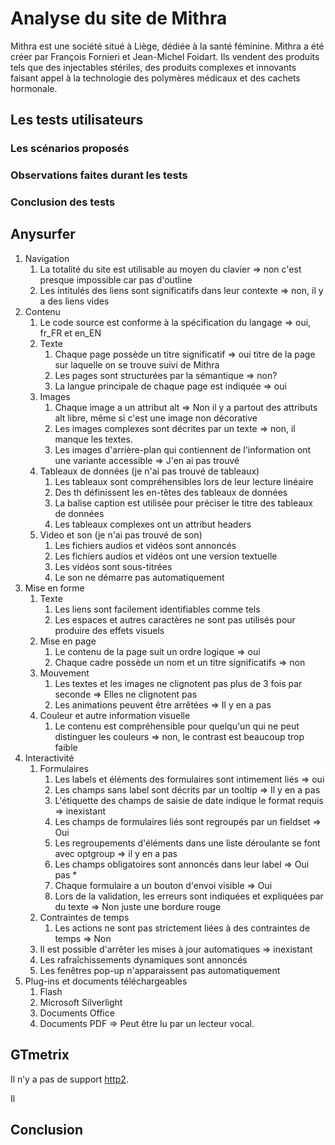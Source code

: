 # Analyse du site de Mithra

Mithra est une société situé à Liège, dédiée à la santé féminine. Mithra a été créer par François Fornieri et Jean-Michel Foidart. Ils vendent des produits tels que des injectables stériles, des produits complexes et innovants faisant appel à la technologie des polymères médicaux et des cachets hormonale.  

## Les tests utilisateurs

### Les scénarios proposés

### Observations faites durant les tests

### Conclusion des tests

## Anysurfer

1. Navigation
    1. La totalité du site est utilisable au moyen du clavier => non c'est presque impossible car pas d'outline
    1. Les intitulés des liens sont significatifs dans leur contexte => non, il y a des liens vides
1. Contenu
    1. Le code source est conforme à la spécification du langage => oui, fr_FR et en_EN
    1. Texte
        1. Chaque page possède un titre significatif => oui titre de la page sur laquelle on se trouve suivi de Mithra
        1. Les pages sont structurées par la sémantique => non?
        1. La langue principale de chaque page est indiquée => oui
    1. Images
        1. Chaque image a un attribut alt => Non il y a partout des attributs alt libre, même si c'est une image non décorative
        1. Les images complexes sont décrites par un texte => non, il manque les textes.
        1. Les images d'arrière-plan qui contiennent de l'information ont une variante accessible => J'en ai pas trouvé
    1. Tableaux de données (je n'ai pas trouvé de tableaux)
        1. Les tableaux sont compréhensibles lors de leur lecture linéaire
        1. Des th définissent les en-têtes des tableaux de données
        1. La balise caption est utilisée pour préciser le titre des tableaux de données
        1. Les tableaux complexes ont un attribut headers
    1. Video et son (je n'ai pas trouvé de son)
        1. Les fichiers audios et vidéos sont annoncés
        1. Les fichiers audios et vidéos ont une version textuelle
        1. Les vidéos sont sous-titrées
        1. Le son ne démarre pas automatiquement
1. Mise en forme
    1. Texte
        1. Les liens sont facilement identifiables comme tels
        1. Les espaces et autres caractères ne sont pas utilisés pour produire des effets visuels
    1. Mise en page
        1. Le contenu de la page suit un ordre logique => oui
        1. Chaque cadre possède un nom et un titre significatifs => non
    1. Mouvement
        1. Les textes et les images ne clignotent pas plus de 3 fois par seconde => Elles ne clignotent pas
        1. Les animations peuvent être arrêtées => Il y en a pas
    1. Couleur et autre information visuelle
        1. Le contenu est compréhensible pour quelqu'un qui ne peut distinguer les couleurs => non, le contrast est beaucoup trop faible
1. Interactivité
    1. Formulaires
        1. Les labels et éléments des formulaires sont intimement liés => oui
        1. Les champs sans label sont décrits par un tooltip => Il y en a pas
        1. L'étiquette des champs de saisie de date indique le format requis => inexistant
        1. Les champs de formulaires liés sont regroupés par un fieldset => Oui
        1. Les regroupements d'éléments dans une liste déroulante se font avec optgroup => il y en a pas
        1. Les champs obligatoires sont annoncés dans leur label => Oui pas *
        1. Chaque formulaire a un bouton d'envoi visible => Oui
        1. Lors de la validation, les erreurs sont indiquées et expliquées par du texte => Non juste une bordure rouge
    1. Contraintes de temps
        1. Les actions ne sont pas strictement liées à des contraintes de temps => Non
    1. Il est possible d'arrêter les mises à jour automatiques => inexistant
    1. Les rafraîchissements dynamiques sont annoncés
    1. Les fenêtres pop-up n'apparaissent pas automatiquement
1. Plug-ins et documents téléchargeables
    1. Flash
    1. Microsoft Silverlight
    1. Documents Office
    1. Documents PDF  => Peut être lu par un lecteur vocal.

## GTmetrix

Il n’y a pas de support [http2](https://tools.keycdn.com/http2-test).

Il 

## Conclusion
